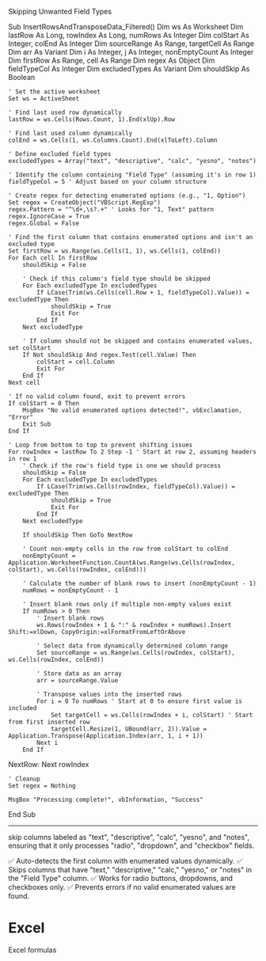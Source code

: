 Skipping Unwanted Field Types

Sub InsertRowsAndTransposeData_Filtered()
    Dim ws As Worksheet
    Dim lastRow As Long, rowIndex As Long, numRows As Integer
    Dim colStart As Integer, colEnd As Integer
    Dim sourceRange As Range, targetCell As Range
    Dim arr As Variant
    Dim i As Integer, j As Integer, nonEmptyCount As Integer
    Dim firstRow As Range, cell As Range
    Dim regex As Object
    Dim fieldTypeCol As Integer
    Dim excludedTypes As Variant
    Dim shouldSkip As Boolean
    
    ' Set the active worksheet
    Set ws = ActiveSheet

    ' Find last used row dynamically
    lastRow = ws.Cells(Rows.Count, 1).End(xlUp).Row

    ' Find last used column dynamically
    colEnd = ws.Cells(1, ws.Columns.Count).End(xlToLeft).Column

    ' Define excluded field types
    excludedTypes = Array("text", "descriptive", "calc", "yesno", "notes")

    ' Identify the column containing "Field Type" (assuming it's in row 1)
    fieldTypeCol = 5 ' Adjust based on your column structure

    ' Create regex for detecting enumerated options (e.g., "1, Option")
    Set regex = CreateObject("VBScript.RegExp")
    regex.Pattern = "^\d+,\s?.+" ' Looks for "1, Text" pattern
    regex.IgnoreCase = True
    regex.Global = False

    ' Find the first column that contains enumerated options and isn't an excluded type
    Set firstRow = ws.Range(ws.Cells(1, 1), ws.Cells(1, colEnd))
    For Each cell In firstRow
        shouldSkip = False
        
        ' Check if this column's field type should be skipped
        For Each excludedType In excludedTypes
            If LCase(Trim(ws.Cells(cell.Row + 1, fieldTypeCol).Value)) = excludedType Then
                shouldSkip = True
                Exit For
            End If
        Next excludedType

        ' If column should not be skipped and contains enumerated values, set colStart
        If Not shouldSkip And regex.Test(cell.Value) Then
            colStart = cell.Column
            Exit For
        End If
    Next cell

    ' If no valid column found, exit to prevent errors
    If colStart = 0 Then
        MsgBox "No valid enumerated options detected!", vbExclamation, "Error"
        Exit Sub
    End If

    ' Loop from bottom to top to prevent shifting issues
    For rowIndex = lastRow To 2 Step -1 ' Start at row 2, assuming headers in row 1
        ' Check if the row's field type is one we should process
        shouldSkip = False
        For Each excludedType In excludedTypes
            If LCase(Trim(ws.Cells(rowIndex, fieldTypeCol).Value)) = excludedType Then
                shouldSkip = True
                Exit For
            End If
        Next excludedType

        If shouldSkip Then GoTo NextRow

        ' Count non-empty cells in the row from colStart to colEnd
        nonEmptyCount = Application.WorksheetFunction.CountA(ws.Range(ws.Cells(rowIndex, colStart), ws.Cells(rowIndex, colEnd)))

        ' Calculate the number of blank rows to insert (nonEmptyCount - 1)
        numRows = nonEmptyCount - 1

        ' Insert blank rows only if multiple non-empty values exist
        If numRows > 0 Then
            ' Insert blank rows
            ws.Rows(rowIndex + 1 & ":" & rowIndex + numRows).Insert Shift:=xlDown, CopyOrigin:=xlFormatFromLeftOrAbove

            ' Select data from dynamically determined column range
            Set sourceRange = ws.Range(ws.Cells(rowIndex, colStart), ws.Cells(rowIndex, colEnd))

            ' Store data as an array
            arr = sourceRange.Value

            ' Transpose values into the inserted rows
            For i = 0 To numRows ' Start at 0 to ensure first value is included
                Set targetCell = ws.Cells(rowIndex + i, colStart) ' Start from first inserted row
                targetCell.Resize(1, UBound(arr, 2)).Value = Application.Transpose(Application.Index(arr, 1, i + 1))
            Next i
        End If

NextRow:
    Next rowIndex

    ' Cleanup
    Set regex = Nothing

    MsgBox "Processing complete!", vbInformation, "Success"
End Sub


---

skip columns labeled as "text", "descriptive", "calc", "yesno", and "notes", ensuring that it only processes "radio", "dropdown", and "checkbox" fields.


✅ Auto-detects the first column with enumerated values dynamically.
✅ Skips columns that have "text," "descriptive," "calc," "yesno," or "notes" in the "Field Type" column.
✅ Works for radio buttons, dropdowns, and checkboxes only.
✅ Prevents errors if no valid enumerated values are found.

# Excel
Excel formulas

